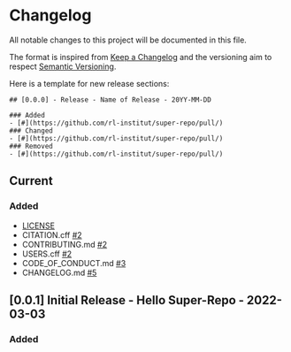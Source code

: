 # Changelog

All notable changes to this project will be documented in this file.

The format is inspired from [Keep a Changelog](http://keepachangelog.com/en/1.0.0/)
and the versioning aim to respect [Semantic Versioning](http://semver.org/spec/v2.0.0.html).

Here is a template for new release sections:
```
## [0.0.0] - Release - Name of Release - 20YY-MM-DD

### Added
- [#](https://github.com/rl-institut/super-repo/pull/)
### Changed
- [#](https://github.com/rl-institut/super-repo/pull/)
### Removed
- [#](https://github.com/rl-institut/super-repo/pull/)
```


## Current

### Added
- [LICENSE](https://github.com/rl-institut/super-repo/blob/main/LICENSE)
- CITATION.cff [#2](https://github.com/rl-institut/super-repo/pull/2)
- CONTRIBUTING.md [#2](https://github.com/rl-institut/super-repo/pull/2)
- USERS.cff [#2](https://github.com/rl-institut/super-repo/pull/2)
- CODE_OF_CONDUCT.md [#3](https://github.com/rl-institut/super-repo/pull/3)
- CHANGELOG.md [#5](https://github.com/rl-institut/super-repo/pull/5)


## [0.0.1] Initial Release - Hello Super-Repo - 2022-03-03

### Added
